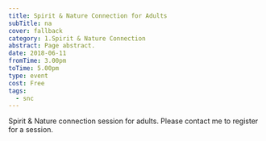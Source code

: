 ```yaml
---
title: Spirit & Nature Connection for Adults
subTitle: na
cover: fallback
category: 1.Spirit & Nature Connection
abstract: Page abstract.
date: 2018-06-11
fromTime: 3.00pm
toTime: 5.00pm
type: event
cost: Free
tags:
  - snc
---
```


Spirit & Nature connection session for adults. Please contact me to register for a session.

